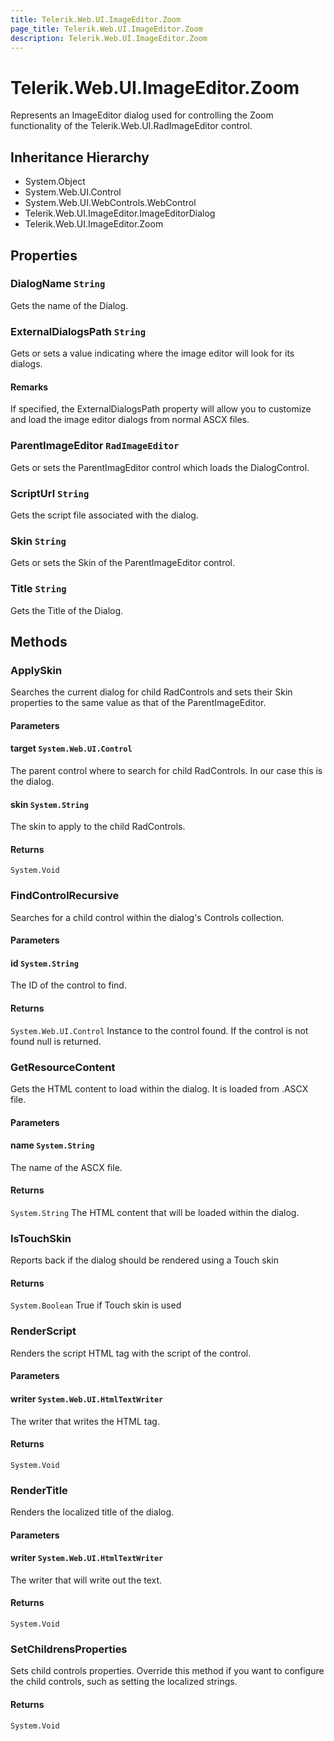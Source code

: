 ```yaml
---
title: Telerik.Web.UI.ImageEditor.Zoom
page_title: Telerik.Web.UI.ImageEditor.Zoom
description: Telerik.Web.UI.ImageEditor.Zoom
---
```


# Telerik.Web.UI.ImageEditor.Zoom

Represents an ImageEditor dialog used for controlling the Zoom functionality of the Telerik.Web.UI.RadImageEditor control.

## Inheritance Hierarchy

* System.Object
* System.Web.UI.Control
* System.Web.UI.WebControls.WebControl
* Telerik.Web.UI.ImageEditor.ImageEditorDialog
* Telerik.Web.UI.ImageEditor.Zoom

## Properties

###  DialogName `String`

Gets the name of the Dialog.

###  ExternalDialogsPath `String`

Gets or sets a value indicating where the image editor will look for its dialogs.

#### Remarks
If specified, the ExternalDialogsPath
            		property will allow you to customize and load the image editor dialogs from normal ASCX files.

###  ParentImageEditor `RadImageEditor`

Gets or sets the ParentImagEditor control which loads the DialogControl.

###  ScriptUrl `String`

Gets the script file associated with the dialog.

###  Skin `String`

Gets or sets the Skin of the ParentImageEditor control.

###  Title `String`

Gets the Title of the Dialog.

## Methods

###  ApplySkin

Searches the current dialog for child RadControls and sets their Skin properties to the same value as that of the ParentImageEditor.

#### Parameters

#### target `System.Web.UI.Control`

The parent control where to search for child RadControls. In our case this is the dialog.

#### skin `System.String`

The skin to apply to the child RadControls.

#### Returns

`System.Void` 

###  FindControlRecursive

Searches for a child control within the dialog's Controls collection.

#### Parameters

#### id `System.String`

The ID of the control to find.

#### Returns

`System.Web.UI.Control` Instance to the control found. If the control is not found null is returned.

###  GetResourceContent

Gets the HTML content to load within the dialog. It is loaded from .ASCX file.

#### Parameters

#### name `System.String`

The name of the ASCX file.

#### Returns

`System.String` The HTML content that will be loaded within the dialog.

###  IsTouchSkin

Reports back if the dialog should be rendered using a Touch skin

#### Returns

`System.Boolean` True if Touch skin is used

###  RenderScript

Renders the script HTML tag with the script of the control.

#### Parameters

#### writer `System.Web.UI.HtmlTextWriter`

The writer that writes the HTML tag.

#### Returns

`System.Void` 

###  RenderTitle

Renders the localized title of the dialog.

#### Parameters

#### writer `System.Web.UI.HtmlTextWriter`

The writer that will write out the text.

#### Returns

`System.Void` 

###  SetChildrensProperties

Sets child controls properties. 
            Override this method if you want to configure the child controls, such as setting the localized strings.

#### Returns

`System.Void` 

